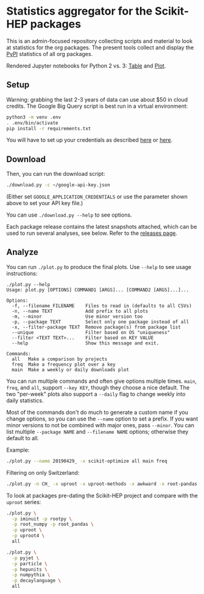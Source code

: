 # Statistics aggregator for the Scikit-HEP packages

This is an admin-focused repository collecting scripts and material to look at
statistics for the org packages.
The present tools collect and display the [PyPI](https://pypi.org/) statistics of all org packages.

Rendered Jupyter notebooks for Python 2 vs. 3: [Table][] and [Plot][].

[Table]: https://nbviewer.jupyter.org/github/scikit-hep/scikit-hep-orgstats/blob/master/Python2vs3.ipynb
[Plot]: https://nbviewer.jupyter.org/github/scikit-hep/scikit-hep-orgstats/blob/master/Python2vs3Plot.ipynb

## Setup

Warning: grabbing the last 2-3 years of data can use about $50 in cloud credits.
The Google Big Query script is best run in a virtual environment:

```bash
python3 -m venv .env
. .env/bin/activate
pip install -r requirements.txt
```
You will have to set up your credentials as described [here](https://cloud.google.com/bigquery/docs/reference/libraries#client-libraries-install-python) or [here](https://googleapis.github.io/google-cloud-python/latest/bigquery/index.html).


## Download

Then, you can run the download script:

```bash
./download.py -c ~/google-api-key.json
```
(Either set `GOOGLE_APPLICATION_CREDENTIALS` or use the parameter shown above to set your API key file.)

You can use `./download.py --help` to see options.

Each package release contains the latest snapshots attached, which can be used
to run several analyses, see below.
Refer to the [releases page](https://github.com/scikit-hep/scikit-hep-orgstats/releases).

## Analyze

You can run `./plot.py` to produce the final plots. Use `--help` to see usage instructions:

```
./plot.py --help
Usage: plot.py [OPTIONS] COMMAND1 [ARGS]... [COMMAND2 [ARGS]...]...

Options:
  -f, --filename FILENAME    Files to read in (defaults to all CSVs)
  -n, --name TEXT            Add prefix to all plots
  -m, --minor                Use minor version too
  -p, --package TEXT         Select only one package instead of all
  -x, --filter-package TEXT  Remove package(s) from package list
  --unique                   Filter based on OS "uniqueness"
  --filter <TEXT TEXT>...    Filter based on KEY VALUE
  --help                     Show this message and exit.

Commands:
  all   Make a comparison by projects
  freq  Make a frequency plot over a key
  main  Make a weekly or daily downloads plot
```

You can run multiple commands and often give options multiple times.
`main`, `freq`, and `all`, support `--key KEY`, though they choose a nice default.
The two "per-week" plots also support a `--daily` flag to change weekly into daily statistics.

Most of the commands don't do much to generate a custom name if you change options, so you can use the `--name` option to set a prefix.
If you want minor versions to not be combined with major ones, pass `--minor`.
You can list multiple `--package NAME` and `--filename NAME` options; otherwise they default to all.

Example:

```bash
./plot.py --name 20190429_ -x scikit-optimize all main freq
```

Filtering on only Switzerland:

```bash
./plot.py -n CH_ -x uproot -x uproot-methods -x awkward -x root-pandas --filter country_code CH all
```

To look at packages pre-dating the Scikit-HEP project and compare with the `uproot` series:

```bash
./plot.py \
  -p iminuit -p rootpy \
  -p root_numpy -p root_pandas \
  -p uproot \
  -p uproot4 \
  all
```

```bash
./plot.py \
  -p pyjet \
  -p particle \
  -p hepunits \
  -p numpythia \
  -p decaylanguage \
  all
```
